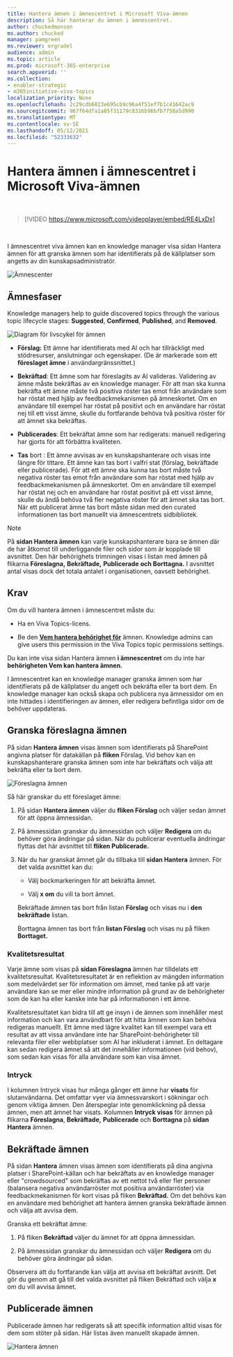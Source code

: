 ```yaml
---
title: Hantera ämnen i ämnescentret i Microsoft Viva-ämnen
description: Så här hanterar du ämnen i ämnescentret.
author: chuckedmonson
ms.author: chucked
manager: pamgreen
ms.reviewer: ergradel
audience: admin
ms.topic: article
ms.prod: microsoft-365-enterprise
search.appverid: ''
ms.collection:
- enabler-strategic
- m365initiative-viva-topics
localization_priority: None
ms.openlocfilehash: 2c29cdb6823e695cb9c96a4f51ef7b1c41642ac9
ms.sourcegitcommit: 967f64dfa1a05f31179c8316b96bfb7758a5d990
ms.translationtype: MT
ms.contentlocale: sv-SE
ms.lasthandoff: 05/12/2021
ms.locfileid: "52333632"
---
```

# <a name="manage-topics-in-the-topic-center-in-microsoft-viva-topics"></a>Hantera ämnen i ämnescentret i Microsoft Viva-ämnen

</br>

> [!VIDEO https://www.microsoft.com/videoplayer/embed/RE4LxDx]  

</br>

I ämnescentret viva ämnen kan en  knowledge manager visa sidan Hantera ämnen för att granska ämnen som har identifierats på de källplatser som angetts av din kunskapsadministratör.  

   ![Ämnescenter](../media/knowledge-management/topic-center.png)  

## <a name="topic-stages"></a>Ämnesfaser

Knowledge managers help to guide discovered topics through the various topic lifecycle stages: **Suggested**, **Confirmed**, **Published**, and **Removed**.

   ![Diagram för livscykel för ämnen](../media/knowledge-management/topic-lifecycle.png) 

- **Förslag:** Ett ämne har identifierats med AI och har tillräckligt med stödresurser, anslutningar och egenskaper. (De är markerade som ett **föreslaget ämne** i användargränssnittet.)

- **Bekräftad**: Ett ämne som har föreslagits av AI valideras. Validering av ämne måste bekräftas av en knowledge manager. För att man ska kunna bekräfta ett ämne måste två positiva röster tas emot från användare som har röstat med hjälp av feedbackmekanismen på ämneskortet. Om en användare till exempel har röstat på positivt och en användare har röstat nej till ett visst ämne, skulle du fortfarande behöva två positiva röster för att ämnet ska bekräftas.
 
- **Publicerades**: Ett bekräftat ämne som har redigerats: manuell redigering har gjorts för att förbättra kvaliteten.

- **Tas** bort : Ett ämne avvisas av en kunskapshanterare och visas inte längre för tittare. Ett ämne kan tas bort i valfri stat (förslag, bekräftade eller publicerade). För att ett ämne ska kunna tas bort måste två negativa röster tas emot från användare som har röstat med hjälp av feedbackmekanismen på ämneskortet. Om en användare till exempel har röstat nej och en användare har röstat positivt på ett visst ämne, skulle du ändå behöva två fler negativa röster för att ämnet ska tas bort. När ett publicerat ämne tas bort måste sidan med den curated informationen tas bort manuellt via ämnescentrets sidbibliotek.

> [!Note] 
> På **sidan Hantera ämnen** kan varje kunskapshanterare bara se ämnen där de har åtkomst till underliggande filer och sidor som är kopplade till avsnittet. Den här behörighets trimningen visas i listan med ämnen på flikarna **Föreslagna,** **Bekräftade,** **Publicerade** **och Borttagna.** I avsnittet antal visas dock det totala antalet i organisationen, oavsett behörighet.

## <a name="requirements"></a>Krav

Om du vill hantera ämnen i ämnescentret måste du:
- Ha en Viva Topics-licens.

- Be den [**Vem hantera behörighet för**](./topic-experiences-user-permissions.md) ämnen. Knowledge admins can give users this permission in the Viva Topics topic permissions settings. 

Du kan inte visa sidan Hantera ämnen **i ämnescentret** om du inte har **behörigheten Vem kan hantera ämnen.**

I ämnescentret kan en knowledge manager granska ämnen som har identifierats på de källplatser du angett och bekräfta eller ta bort dem. En knowledge manager kan också skapa och publicera nya ämnessidor om en inte hittades i identifieringen av ämnen, eller redigera befintliga sidor om de behöver uppdateras.

## <a name="review-suggested-topics"></a>Granska föreslagna ämnen

På sidan **Hantera ämnen** visas ämnen som identifierats på SharePoint angivna platser för datakällan på **fliken** Förslag. Vid behov kan en kunskapshanterare granska ämnen som inte har bekräftats och välja att bekräfta eller ta bort dem.

   ![Föreslagna ämnen](../media/knowledge-management/quality-score.png) 

Så här granskar du ett föreslaget ämne:

1. På sidan **Hantera ämnen** väljer du **fliken Förslag** och väljer sedan ämnet för att öppna ämnessidan.

2. På ämnessidan granskar du ämnessidan och väljer **Redigera** om du behöver göra ändringar på sidan. När du publicerar eventuella ändringar flyttas det här avsnittet till **fliken Publicerade.**

3. När du har granskat ämnet går du tillbaka till **sidan Hantera** ämnen. För det valda avsnittet kan du:

   - Välj bockmarkeringen för att bekräfta ämnet.
    
   - Välj **x om** du vill ta bort ämnet.

    Bekräftade ämnen tas bort från listan **Förslag** och visas nu i **den bekräftade** listan.

    Borttagna ämnen tas bort från **listan Förslag** och visas nu på fliken **Borttaget.**

### <a name="quality-score"></a>Kvalitetsresultat

Varje ämne som visas på **sidan Föreslagna** ämnen har tilldelats ett kvalitetsresultat. Kvalitetsresultatet är en reflektion av mängden information som medelvärdet ser för information om ämnet, med tanke på att varje användare kan se mer eller mindre information på grund av de behörigheter som de kan ha eller kanske inte har på informationen i ett ämne. 

Kvalitetsresultatet kan bidra till att ge insyn i de ämnen som innehåller mest information och kan vara användbart för att hitta ämnen som kan behöva redigeras manuellt. Ett ämne med lägre kvalitet kan till exempel vara ett resultat av att vissa användare inte har SharePoint-behörigheter till relevanta filer eller webbplatser som AI har inkluderat i ämnet. En deltagare kan sedan redigera ämnet så att det innehåller informationen (vid behov), som sedan kan visas för alla användare som kan visa ämnet.

### <a name="impressions"></a>Intryck

I kolumnen Intryck visas hur många gånger ett ämne har **visats** för slutanvändarna. Det omfattar vyer via ämnessvarskort i sökningar och genom viktiga ämnen. Den återspeglar inte genomklickning på dessa ämnen, men att ämnet har visats. Kolumnen **Intryck visas** för ämnen på flikarna **Föreslagna**, **Bekräftade,** **Publicerade** och **Borttagna** på **sidan Hantera** ämnen.

## <a name="confirmed-topics"></a>Bekräftade ämnen

På sidan **Hantera** ämnen visas ämnen som identifierats på dina angivna platser i SharePoint-källan och har bekräftats av en knowledge manager eller "crowdsourced" som bekräftas av ett nettot två eller fler personer (balansera negativa användarröster mot positiva användarröster) via feedbackmekanismen för kort visas på fliken **Bekräftad.** Om det behövs kan en användare med behörighet att hantera ämnen granska bekräftade ämnen och välja att avvisa dem.

Granska ett bekräftat ämne:

1. På fliken **Bekräftad** väljer du ämnet för att öppna ämnessidan.

2. På ämnessidan granskar du ämnessidan och väljer **Redigera** om du behöver göra ändringar på sidan.

Observera att du fortfarande kan välja att avvisa ett bekräftat avsnitt. Det gör du genom att gå  till det valda avsnittet på fliken Bekräftad och välja **x** om du vill avvisa ämnet.

## <a name="published-topics"></a>Publicerade ämnen

Publicerade ämnen har redigerats så att specifik information alltid visas för dem som stöter på sidan. Här listas även manuellt skapade ämnen.

   ![Hantera ämnen](../media/knowledge-management/manage-topics-new.png)
